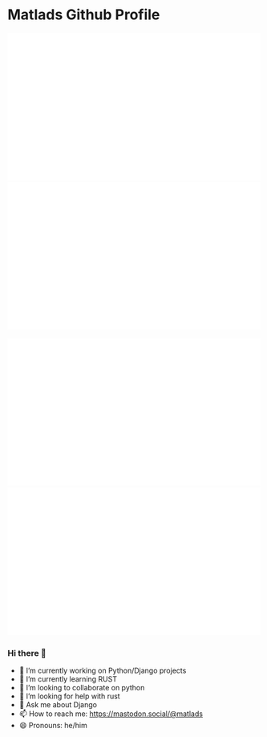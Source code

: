 # Matlads Github Profile

![](https://raw.githubusercontent.com/matlads/github-stats/master/generated/overview.svg#gh-dark-mode-only)
![](https://raw.githubusercontent.com/matlads/github-stats/master/generated/overview.svg#gh-light-mode-only)

![](https://raw.githubusercontent.com/matlads/github-stats/master/generated/languages.svg#gh-dark-mode-only)
![](https://raw.githubusercontent.com/matlads/github-stats/master/generated/languages.svg#gh-light-mode-only)

<!--
**matlads/matlads** is a ✨ _special_ ✨ repository because its `README.md` (this file) appears on your GitHub profile.

Here are some ideas to get you started:

-->
### Hi there 👋
- 🔭 I’m currently working on Python/Django projects
- 🌱 I’m currently learning RUST
- 👯 I’m looking to collaborate on python
- 🤔 I’m looking for help with rust
- 💬 Ask me about Django
- 📫 How to reach me: https://mastodon.social/@matlads
- 😄 Pronouns: he/him
<!--
- ⚡ Fun fact: Agile Agitar
-->
